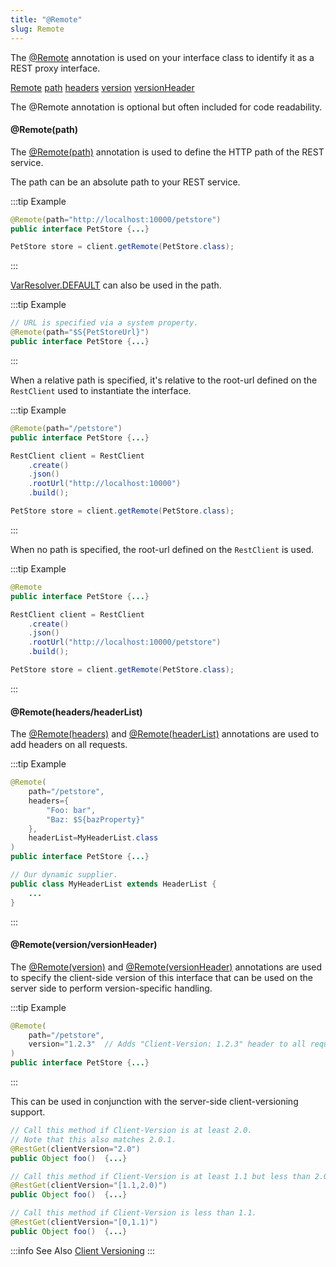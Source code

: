 ```yaml
---
title: "@Remote"
slug: Remote
---
```


The <a href="/site/apidocs/org/apache/juneau/http/remote/Remote.html" target="_blank">@Remote</a> annotation is used on your interface class to
identify it as a REST proxy interface.

<tree>
<node-0><java-annotation><a href="/site/apidocs/org/apache/juneau/http/remote/Remote.html" target="_blank">Remote</a></java-annotation></node-0>
<node-1><javac-method-annotation><a href="/site/apidocs/org/apache/juneau/http/remote/Remote.html#path()" target="_blank">path</a></javac-method-annotation> <javac-method-annotation><a href="/site/apidocs/org/apache/juneau/http/remote/Remote.html#headers()" target="_blank">headers</a></javac-method-annotation> <javac-method-annotation><a href="/site/apidocs/org/apache/juneau/http/remote/Remote.html#version()" target="_blank">version</a></javac-method-annotation> <javac-method-annotation><a href="/site/apidocs/org/apache/juneau/http/remote/Remote.html#versionHeader()" target="_blank">versionHeader</a></javac-method-annotation></node-1>
</tree>

The @Remote annotation is optional but often included for code readability.

#### @Remote(path)

The <a href="/site/apidocs/org/apache/juneau/http/remote/Remote.html#path()" target="_blank">@Remote(path)</a> annotation is used to define the HTTP
path of the REST service.

The path can be an absolute path to your REST service.

:::tip Example
```java
@Remote(path="http://localhost:10000/petstore")
public interface PetStore {...}
```

```java
PetStore store = client.getRemote(PetStore.class);
```
:::

[VarResolver.DEFAULT](/docs/topics/VarResolver) can also be used in the path.

:::tip Example
```java
// URL is specified via a system property.
@Remote(path="$S{PetStoreUrl}")
public interface PetStore {...}
```
:::

When a relative path is specified, it's relative to the root-url defined on the `RestClient` used to instantiate the
interface.

:::tip Example
```java
@Remote(path="/petstore")
public interface PetStore {...}
```

```java
RestClient client = RestClient
    .create()
    .json()
    .rootUrl("http://localhost:10000")
    .build();

PetStore store = client.getRemote(PetStore.class);
```
:::

When no path is specified, the root-url defined on the `RestClient` is used.

:::tip Example
```java
@Remote
public interface PetStore {...}
```

```java
RestClient client = RestClient
    .create()
    .json()
    .rootUrl("http://localhost:10000/petstore")
    .build();

PetStore store = client.getRemote(PetStore.class);
```
:::

#### @Remote(headers/headerList)

The <a href="/site/apidocs/org/apache/juneau/http/remote/Remote.html#headers()" target="_blank">@Remote(headers)</a> and <a href="/site/apidocs/org/apache/juneau/http/remote/Remote.html#headerList()" target="_blank">@Remote(headerList)</a> annotations are used to add headers on all requests.

:::tip Example
```java
@Remote(
    path="/petstore",
    headers={
        "Foo: bar",
        "Baz: $S{bazProperty}"
    },
    headerList=MyHeaderList.class
)
public interface PetStore {...}
```

```java
// Our dynamic supplier.
public class MyHeaderList extends HeaderList {
    ...
}
```
:::

#### @Remote(version/versionHeader)

The <a href="/site/apidocs/org/apache/juneau/http/remote/Remote.html#version()" target="_blank">@Remote(version)</a> and <a href="/site/apidocs/org/apache/juneau/http/remote/Remote.html#versionHeader()" target="_blank">@Remote(versionHeader)</a> annotations are used to specify the client-side version of this interface that can be used on the server side to perform version-specific handling.

:::tip Example
```java
@Remote(
    path="/petstore",
    version="1.2.3"  // Adds "Client-Version: 1.2.3" header to all requests.
)
public interface PetStore {...}
```
:::

This can be used in conjunction with the server-side client-versioning support.

```java
// Call this method if Client-Version is at least 2.0.
// Note that this also matches 2.0.1.
@RestGet(clientVersion="2.0")
public Object foo()  {...}

// Call this method if Client-Version is at least 1.1 but less than 2.0.
@RestGet(clientVersion="[1.1,2.0)")
public Object foo()  {...}

// Call this method if Client-Version is less than 1.1.
@RestGet(clientVersion="[0,1.1)")
public Object foo()  {...}
```

:::info See Also
[Client Versioning](/docs/topics/ClientVersioning)
:::